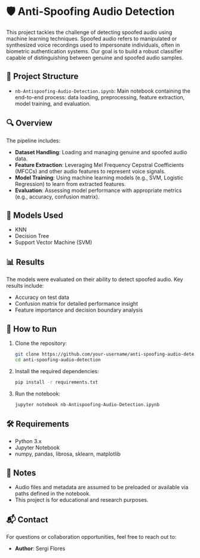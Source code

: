 # 🛡️ Anti-Spoofing Audio Detection

This project tackles the challenge of detecting spoofed audio using machine learning techniques. Spoofed audio refers to manipulated or synthesized voice recordings used to impersonate individuals, often in biometric authentication systems. Our goal is to build a robust classifier capable of distinguishing between genuine and spoofed audio samples.

## 📁 Project Structure

- `nb-Antispoofing-Audio-Detection.ipynb`: Main notebook containing the end-to-end process: data loading, preprocessing, feature extraction, model training, and evaluation.

## 🔍 Overview

The pipeline includes:

- **Dataset Handling**: Loading and managing genuine and spoofed audio data.
- **Feature Extraction**: Leveraging Mel Frequency Cepstral Coefficients (MFCCs) and other audio features to represent voice signals.
- **Model Training**: Using machine learning models (e.g., SVM, Logistic Regression) to learn from extracted features.
- **Evaluation**: Assessing model performance with appropriate metrics (e.g., accuracy, confusion matrix).

## 🧠 Models Used

- KNN
- Decision Tree
- Support Vector Machine (SVM)

## 📊 Results

The models were evaluated on their ability to detect spoofed audio. Key results include:

- Accuracy on test data
- Confusion matrix for detailed performance insight
- Feature importance and decision boundary analysis

## 🚀 How to Run

1. Clone the repository:
   ```bash
   git clone https://github.com/your-username/anti-spoofing-audio-detection.git
   cd anti-spoofing-audio-detection
   ```

2. Install the required dependencies:
   ```bash
   pip install -r requirements.txt
   ```

3. Run the notebook:
   ```bash
   jupyter notebook nb-Antispoofing-Audio-Detection.ipynb
   ```

## 🛠️ Requirements

- Python 3.x
- Jupyter Notebook
- numpy, pandas, librosa, sklearn, matplotlib

## 📌 Notes

- Audio files and metadata are assumed to be preloaded or available via paths defined in the notebook.
- This project is for educational and research purposes.

## 📬 Contact

For questions or collaboration opportunities, feel free to reach out to:
- **Author**: Sergi Flores
